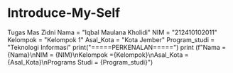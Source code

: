 # Introduce-My-Self
Tugas Mas Zidni
Nama = "Iqbal Maulana Kholidi"
NIM = "212410102011"
Kelompok = "Kelompok 1"
Asal_Kota = "Kota Jember"
Program_studi = "Teknologi Informasi"
print("=====PERKENALAN=====")
print (f"Nama = {Nama}\nNIM = {NIM}\nKelompok ={Kelompok}\nAsal_Kota = {Asal_Kota}\nPrograms Studi = {Program_studi}")
